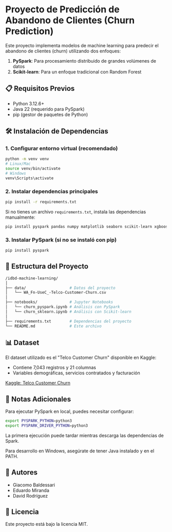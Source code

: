 # Proyecto de Predicción de Abandono de Clientes (Churn Prediction)

Este proyecto implementa modelos de machine learning para predecir el abandono de clientes (churn) utilizando dos enfoques:

1. **PySpark**: Para procesamiento distribuido de grandes volúmenes de datos
2. **Scikit-learn**: Para un enfoque tradicional con Random Forest

## 📋 Requisitos Previos

- Python 3.12.6+
- Java 22 (requerido para PySpark)
- pip (gestor de paquetes de Python)

## 🛠 Instalación de Dependencias

### 1. Configurar entorno virtual (recomendado)

```bash
python -m venv venv
# Linux/Mac
source venv/bin/activate
# Windows
venv\Scripts\activate
```

### 2. Instalar dependencias principales

```bash
pip install -r requirements.txt
```

Si no tienes un archivo `requirements.txt`, instala las dependencias manualmente:

```bash
pip install pyspark pandas numpy matplotlib seaborn scikit-learn xgboost jupyter
```

### 3. Instalar PySpark (si no se instaló con pip)

```bash
pip install pyspark
```

## 📂 Estructura del Proyecto

```sh
/idbd-machine-learning/
│
├── data/                   # Datos del proyecto
│   └── WA_Fn-UseC_-Telco-Customer-Churn.csv
│
├── notebooks/              # Jupyter Notebooks
│   └── churn_pyspark.ipynb # Análisis con PySpark
│   └── churn_sklearn.ipynb # Análisis con Scikit-learn
│
├── requirements.txt        # Dependencias del proyecto
└── README.md               # Este archivo
```

## 📊 Dataset

El dataset utilizado es el "Telco Customer Churn" disponible en Kaggle:

- Contiene 7,043 registros y 21 columnas
- Variables demográficas, servicios contratados y facturación

[Kaggle: Telco Customer Churn](https://www.kaggle.com/blastchar/telco-customer-churn)

## 📌 Notas Adicionales

Para ejecutar PySpark en local, puedes necesitar configurar:

```bash
export PYSPARK_PYTHON=python3
export PYSPARK_DRIVER_PYTHON=python3
```

La primera ejecución puede tardar mientras descarga las dependencias de Spark.

Para desarrollo en Windows, asegúrate de tener Java instalado y en el PATH.

## 🤝 Autores

- Giacomo Baldessari
- Eduardo Miranda
- David Rodríguez

## 📄 Licencia

Este proyecto está bajo la licencia MIT.
